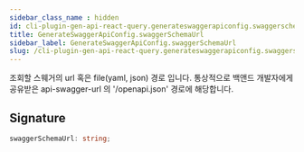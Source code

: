 ```yaml
---
sidebar_class_name : hidden
id: cli-plugin-gen-api-react-query.generateswaggerapiconfig.swaggerschemaurl
title: GenerateSwaggerApiConfig.swaggerSchemaUrl
sidebar_label: GenerateSwaggerApiConfig.swaggerSchemaUrl
slug: /cli-plugin-gen-api-react-query.generateswaggerapiconfig.swaggerschemaurl
---
```






조회할 스웨거의 url 혹은 file(yaml, json) 경로 입니다. 통상적으로 백앤드 개발자에게 공유받은 api-swagger-url 의 '/openapi.json' 경로에 해당합니다.

## Signature

```typescript
swaggerSchemaUrl: string;
```
